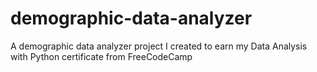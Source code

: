# demographic-data-analyzer
 A demographic data analyzer project I created to earn my Data Analysis with Python certificate from FreeCodeCamp
